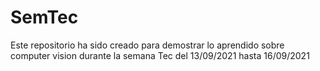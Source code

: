 # SemTec

Este repositorio ha sido creado para demostrar lo aprendido sobre computer vision durante la semana Tec del 13/09/2021 hasta 16/09/2021
